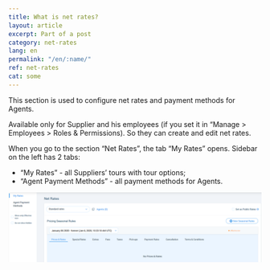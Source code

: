 ```yaml
---
title: What is net rates?
layout: article
excerpt: Part of a post
category: net-rates
lang: en
permalink: "/en/:name/"
ref: net-rates
cat: some
---
```


This section is used to configure net rates and payment methods for Agents.

Available only for Supplier and his employees (if you set it in “Manage > Employees > Roles & Permissions). So they can create and edit net rates.

When you go to the section “Net Rates”, the tab “My Rates” opens. Sidebar on the left has 2 tabs: 
- “My Rates” - all Suppliers’ tours with tour options;
- “Agent Payment Methods” - all payment methods for Agents.

![What_is_net_rates1](/assets/images/what_is_net_rates1.png)

